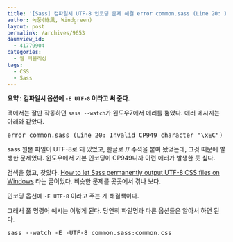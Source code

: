 ```yaml
---
title: '[Sass] 컴파일시 UTF-8 인코딩 문제 해결 error common.sass (Line 20: Invalid CP949 character &#8220;\xEC&#8221;)'
author: 녹풍(綠風, Windgreen)
layout: post
permalink: /archives/9653
daumview_id:
  - 41779904
categories:
  - 웹 퍼블리싱
tags:
  - CSS
  - Sass
---
```

**요약 : 컴파일시 옵션에 `-E UTF-8` 이라고 써 준다.**

맥에서는 잘만 작동하던 `sass --watch`가 윈도우7에서 에러를 뿜었다. 에러 메시지는 아래와 같았다.

<pre>error common.sass (Line 20: Invalid CP949 character "\xEC")</pre>

sass 원본 파일이 UTF-8로 돼 있었고, 한글로 // 주석을 붙여 놨었는데, 그것 때문에 발생한 문제였다. 윈도우에서 기본 인코딩이 CP949니까 이런 에러가 발생한 듯 싶다.

검색을 했고, 찾았다. [How to let Sass permanently output UTF-8 CSS files on Windows][1] 라는 글이었다. 비슷한 문제를 곳곳에서 겪나 보다.

인코딩 옵션에 `-E UTF-8` 이라고 주는 게 해결책이다.

그래서 풀 명령어 예시는 이렇게 된다. 당연히 파일명과 다른 옵션들은 알아서 하면 된다.

<pre>sass --watch -E -UTF-8 common.sass:common.css</pre>

 [1]: https://groups.google.com/forum/?fromgroups=#!msg/sass-lang/lHpKGGi9eWY/qnfKlw3Jx2wJ